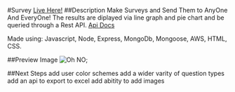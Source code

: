#Survey
[Live Here!](https://surveyapiandcharts.herokuapp.com/#)
##Description
Make Surveys and Send Them to AnyOne And EveryOne!
The results are diplayed via line graph and pie chart and be queried through a Rest API. [Api Docs](https://surveyapiandcharts.herokuapp.com/api?) 

Made using: Javascript, Node, Express, MongoDb, Mongoose, AWS, HTML, CSS.

##Preview Image
![Oh NO](https://i.imgur.com/LCxVGz7.png);

##Next Steps 
add user color schemes
add a wider varity of question types 
add an api to export to excel
add abitity to add images